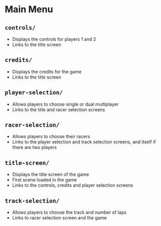 # Main Menu

## `controls/`
* Displays the controls for players 1 and 2
* Links to the title screen

## `credits/`
* Displays the credits for the game
* Links to the title screen

## `player-selection/`
* Allows players to choose single or dual multiplayer
* Links to the title and racer selection screens

## `racer-selection/`
* Allows players to choose their racers
* Links to the player selection and track selection screens, and itself if there are two players

## `title-screen/`
* Displays the title screen of the game
* First scene loaded in the game
* Links to the controls, credits and player selection screens

## `track-selection/`
* Allows players to choose the track and number of laps
* Links to racer selection screen and the game